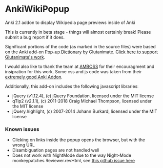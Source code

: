 # AnkiWikiPopup
Anki 2.1 addon to display Wikipedia page previews inside of Anki


This is currently in beta stage - things will almost certainly break! Please submit a bug report if it does.

Significant portions of the code (as marked in the source files)
 were based on the Anki add-on [Pop-up Dictionary](https://github.com/glutanimate/popup-dictionary/) by Glutanimate. [Click here to support Glutanimate's work](https://glutanimate.com/support-my-work/).

I would also like to thank the team at [AMBOSS](https://www.amboss.com/) for their encouragment and insipration for this work. Some css and js code was taken from their [extremely good Anki Addon](https://www.amboss.com/us/anki-amboss?hp=header).


Additionally, this add-on includes the following javascript libraries:
- jQuery (v1.12.4), (c) jQuery Foundation, licensed under the MIT license
- qTip2 (v2.1.1), (c) 2011-2018 Craig Michael Thompson, licensed under the MIT license
- jQuery.highlight, (c) 2007-2014 Johann Burkard, licensed under the MIT license



### Known issues

- Clicking on links inside the popup opens the browser, but with the wrong URL
- Disambiguation pages are not handled well
- Does not work with NightMode due to the way Night-Mode monkeypatches Reviewer.revHtml, see [this github issue here](https://github.com/krassowski/Anki-Night-Mode/issues/53)
